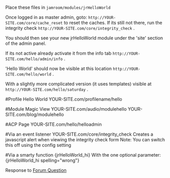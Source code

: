 Place these files in ```jamroom/modules/jrHelloWorld```

Once logged in as master admin,
goto: ```http://YOUR-SITE.com/core/cache_reset``` to reset the caches.  If its still not there, run the integrity check ```http://YOUR-SITE.com/core/integrity_check``` .

You should then see your new jrHelloWorld module under the 'site' section of the admin panel.

If its not active already activate it from the info tab ```http://YOUR-SITE.com/hello/admin/info``` .

'Hello World' should now be visible at this location ```http://YOUR-SITE.com/hello/world``` .

With a slightly more complicated version (it uses templates) visible at ```http://YOUR-SITE.com/hello/saturday``` .

#Profile Hello World
YOUR-SITE.com/profilename/hello

#Module Magic View 
YOUR-SITE.com/audio/modulehello
YOUR-SITE.com/blog/modulehello

#ACP Page
YOUR-SITE.com/hello/helloadmin

#Via an event listener
YOUR-SITE.com/core/integrity_check
Creates a javascript alert when viewing the integrity check form
Note: You can switch this off using the config setting

#Via a smarty function
{jrHelloWorld_hi}
With the one optional parameter: 
{jrHelloWorld_hi spelling="wrong"}

Response to [Forum Question](http://www.jamroom.net/phpBB2/viewtopic.php?p=236618)
